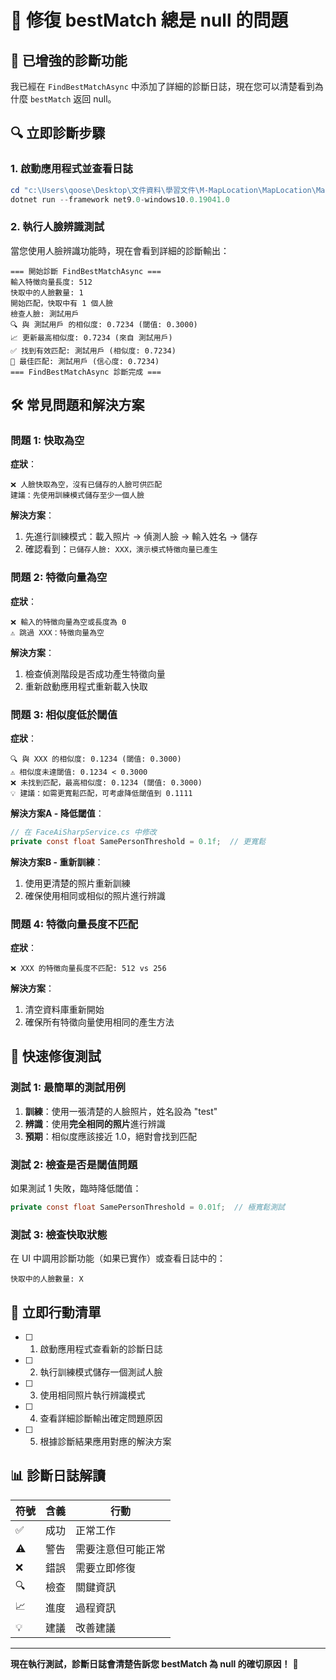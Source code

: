 # 🚨 修復 bestMatch 總是 null 的問題

## 🎯 已增強的診斷功能

我已經在 `FindBestMatchAsync` 中添加了詳細的診斷日誌，現在您可以清楚看到為什麼 `bestMatch` 返回 null。

## 🔍 立即診斷步驟

### 1. 啟動應用程式並查看日誌
```powershell
cd "c:\Users\qoose\Desktop\文件資料\學習文件\M-MapLocation\MapLocation\MapLocationApp"
dotnet run --framework net9.0-windows10.0.19041.0
```

### 2. 執行人臉辨識測試
當您使用人臉辨識功能時，現在會看到詳細的診斷輸出：

```
=== 開始診斷 FindBestMatchAsync ===
輸入特徵向量長度: 512
快取中的人臉數量: 1
開始匹配，快取中有 1 個人臉
檢查人臉: 測試用戶
🔍 與 測試用戶 的相似度: 0.7234 (閾值: 0.3000)
📈 更新最高相似度: 0.7234 (來自 測試用戶)
✅ 找到有效匹配: 測試用戶 (相似度: 0.7234)
🎉 最佳匹配: 測試用戶 (信心度: 0.7234)
=== FindBestMatchAsync 診斷完成 ===
```

## 🛠️ 常見問題和解決方案

### 問題 1: 快取為空
**症狀**：
```
❌ 人臉快取為空，沒有已儲存的人臉可供匹配
建議：先使用訓練模式儲存至少一個人臉
```

**解決方案**：
1. 先進行訓練模式：載入照片 → 偵測人臉 → 輸入姓名 → 儲存
2. 確認看到：`已儲存人臉: XXX，演示模式特徵向量已產生`

### 問題 2: 特徵向量為空
**症狀**：
```
❌ 輸入的特徵向量為空或長度為 0
⚠️ 跳過 XXX：特徵向量為空
```

**解決方案**：
1. 檢查偵測階段是否成功產生特徵向量
2. 重新啟動應用程式重新載入快取

### 問題 3: 相似度低於閾值
**症狀**：
```
🔍 與 XXX 的相似度: 0.1234 (閾值: 0.3000)
⚠️ 相似度未達閾值: 0.1234 < 0.3000
❌ 未找到匹配，最高相似度: 0.1234 (閾值: 0.3000)
💡 建議：如需更寬鬆匹配，可考慮降低閾值到 0.1111
```

**解決方案A - 降低閾值**：
```csharp
// 在 FaceAiSharpService.cs 中修改
private const float SamePersonThreshold = 0.1f;  // 更寬鬆
```

**解決方案B - 重新訓練**：
1. 使用更清楚的照片重新訓練
2. 確保使用相同或相似的照片進行辨識

### 問題 4: 特徵向量長度不匹配
**症狀**：
```
❌ XXX 的特徵向量長度不匹配: 512 vs 256
```

**解決方案**：
1. 清空資料庫重新開始
2. 確保所有特徵向量使用相同的產生方法

## 🎯 快速修復測試

### 測試 1: 最簡單的測試用例
1. **訓練**：使用一張清楚的人臉照片，姓名設為 "test"
2. **辨識**：使用**完全相同的照片**進行辨識
3. **預期**：相似度應該接近 1.0，絕對會找到匹配

### 測試 2: 檢查是否是閾值問題
如果測試 1 失敗，臨時降低閾值：
```csharp
private const float SamePersonThreshold = 0.01f;  // 極寬鬆測試
```

### 測試 3: 檢查快取狀態
在 UI 中調用診斷功能（如果已實作）或查看日誌中的：
```
快取中的人臉數量: X
```

## 🚀 立即行動清單

- [ ] 1. 啟動應用程式查看新的診斷日誌
- [ ] 2. 執行訓練模式儲存一個測試人臉
- [ ] 3. 使用相同照片執行辨識模式
- [ ] 4. 查看詳細診斷輸出確定問題原因
- [ ] 5. 根據診斷結果應用對應的解決方案

## 📊 診斷日誌解讀

| 符號 | 含義 | 行動 |
|------|------|------|
| ✅ | 成功 | 正常工作 |
| ⚠️ | 警告 | 需要注意但可能正常 |
| ❌ | 錯誤 | 需要立即修復 |
| 🔍 | 檢查 | 關鍵資訊 |
| 📈 | 進度 | 過程資訊 |
| 💡 | 建議 | 改善建議 |

---

**現在執行測試，診斷日誌會清楚告訴您 bestMatch 為 null 的確切原因！** 🎯